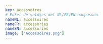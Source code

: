 ```yaml
---
key: accessoires
# Enkel de veldjes met NL/FR/EN aanpassen
nameNL: accessoires
nameFR: accessories
nameEN: accessories
image: ["Accessoires.png"]
---
```

